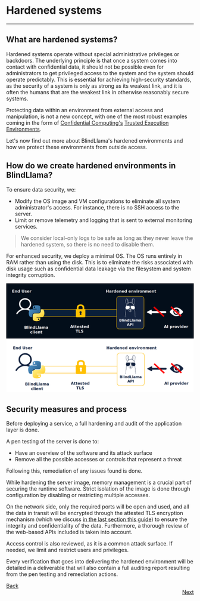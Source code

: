 # Hardened systems
________________________________________________________

## What are hardened systems?

Hardened systems operate without special administrative privileges or backdoors. The underlying principle is that once a system comes into contact with confidential data, it should not be possible even for administrators to get privileged access to the system and the system should operate predictably. This is essential for achieving high-security standards, as the security of a system is only as strong as its weakest link, and it is often the humans that are the weakest link in otherwise reasonably secure systems.

Protecting data within an environment from external access and manipulation, is not a new concept, with one of the most robust examples coming in the form of [Confidential Computing's](https://www.ibm.com/topics/confidential-computing) [Trusted Execution Environments](https://www.techtarget.com/searchitoperations/definition/trusted-execution-environment-TEE).

Let's now find out more about BlindLlama's hardened environments and how we protect these environments from outside access.

## How do we create hardened environments in BlindLlama?

To ensure data security, we:

+ Modify the OS image and VM configurations to eliminate all system administrator's access. For instance, there is no SSH access to the server.
+ Limit or remove telemetry and logging that is sent to external monitoring services.

> We consider local-only logs to be safe as long as they never leave the hardened system, so there is no need to disable them.

For enhanced security, we deploy a minimal OS. The OS runs entirely in RAM rather than using the disk. This is to eliminate the risks associated with disk usage such as confidential data leakage via the filesystem and system integrity corruption.

![hardened-env-dark](../../assets/hardened-dark.png#only-dark)
![hardened-env-light](../../assets/hardened-light.png#only-light)

## Security measures and process

Before deploying a service, a full hardening and audit of the application layer is done.

A pen testing of the server is done to:

+ Have an overview of the software and its attack surface
+ Remove all the possible accesses or controls that represent a threat 

Following this, remediation of any issues found is done.

While hardening the server image, memory management is a crucial part of securing the runtime software. Strict isolation of the image is done through configuration by disabling or restricting multiple accesses.

On the network side, only the required ports will be open and used, and all the data in transit will be encrypted through the attested TLS encryption mechanism (which we discuss [in the last section this guide](./attested-tls.md)) to ensure the integrity and confidentiality of the data. Furthermore, a thorough review of the web-based APIs included is taken into account. 

Access control is also reviewed, as it is a common attack surface. If needed, we limit and restrict users and privileges.
 
Every verification that goes into delivering the hardened environment will be detailed in a deliverable that will also contain a full auditing report resulting from the pen testing and remediation actions.

<div style="text-align: left;">
  <a href="../overview" class="btn">Back</a>
</div>

<div style="text-align: right;">
  <a href="../TCB" class="btn">Next</a>
</div>